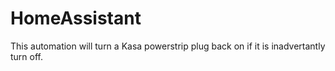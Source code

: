 # HomeAssistant
This automation will turn a Kasa powerstrip plug back on if it is inadvertantly turn off.

